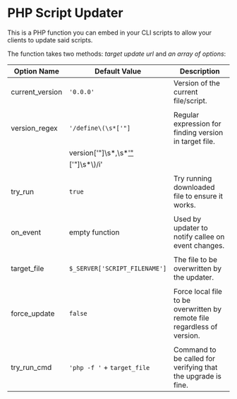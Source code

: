 PHP Script Updater
==================

This is a PHP function you can embed in your CLI scripts to allow your clients to update said scripts.

The function takes two methods: *target update url* and *an array of options*:

| Option Name      | Default Value                                                                   | Description                                                               |
|------------------|---------------------------------------------------------------------------------|---------------------------------------------------------------------------|
| current_version  | `'0.0.0'`                                                                       | Version of the current file/script.                                       |
|                  |                                                                                 |                                                                           |
| version_regex    | <code>'/define\\(\\s*[\'"]                                                      | Regular expression for finding version in target file.                    |
|                  | version[\'"]\\s*,\\s*[\'"](.*?)                                                 |                                                                           |
|                  | [\'"]\\s*\\)/i'</code>                                                          |                                                                           |
|                  |                                                                                 |                                                                           |
| try_run          | `true`                                                                          | Try running downloaded file to ensure it works.                           |
|                  |                                                                                 |                                                                           |
| on_event         | empty function                                                                  | Used by updater to notify callee on event changes.                        |
|                  |                                                                                 |                                                                           |
| target_file      | `$_SERVER['SCRIPT_FILENAME']`                                                   | The file to be overwritten by the updater.                                |
|                  |                                                                                 |                                                                           |
| force_update     | `false`                                                                         | Force local file to be overwritten by remote file regardless of version.  |
|                  |                                                                                 |                                                                           |
| try_run_cmd      | `'php -f '` + `target_file`                                                     | Command to be called for verifying that the upgrade is fine.              |